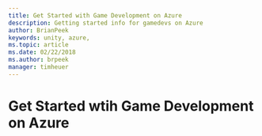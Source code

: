 ```yaml
---
title: Get Started with Game Development on Azure
description: Getting started info for gamedevs on Azure
author: BrianPeek
keywords: unity, azure,
ms.topic: article
ms.date: 02/22/2018
ms.author: brpeek
manager: timheuer
---
```

# Get Started wtih Game Development on Azure
